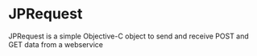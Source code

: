 JPRequest
=========

JPRequest is a simple Objective-C object to send and receive POST and GET data from a webservice
